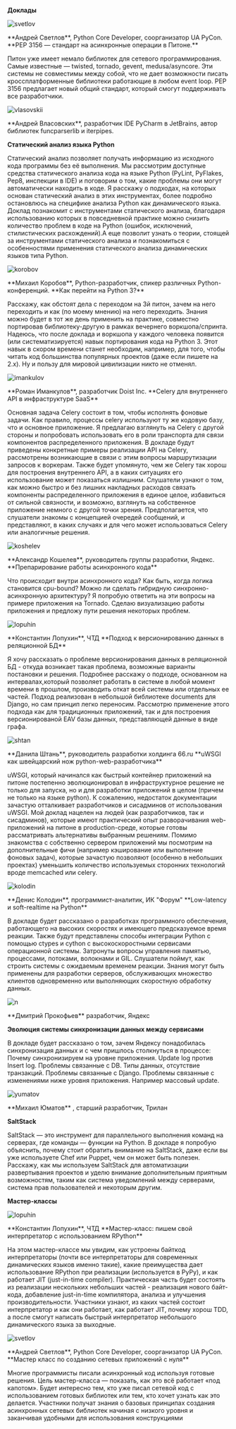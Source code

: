 **Доклады**




![svetlov](http://dropbucket.ru/pyconru/svetlov)

<div markdown="1">
**Андрей Светлов**, Python Core Developer, соорганизатор UA PyCon.  
**PEP 3156 — стандарт на асинхронные операции в Питоне.**
  
Питон уже имеет немало библиотек для сетевого программирования. Самые известные — twisted, tornado, gevent, medusa/asyncore. Эти системы не совместимы между собой, что не дает возможности писать кроссплатформенные библиотеки работающие в любом event loop. PEP 3156 предлагает новый общий стандарт, который смогут поддерживать все разработчики.
</div>

![vlasovskii](http://dropbucket.ru/pycon/vlasovskii)

<div markdown="1">
**Андрей Власовских**, разработчик IDE PyCharm в JetBrains, автор библиотек funcparserlib и iterpipes.

**Статический анализ языка Python**

Статический анализ позволяет получать информацию из исходного кода программы без её выполнения. Мы рассмотрим доступные средства статического анализа кода на языке Python (PyLint, PyFlakes, Pep8, инспекции в IDE) и поговорим о том, какие проблемы они могут автоматически находить в коде. Я расскажу о подходах, на которых основан статический анализ в этих инструментах, более подробно остановлюсь на специфике анализа Python как динамического языка.
Доклад познакомит с инструментами статического анализа, благодаря использованию которых в повседневной практике можно снизить количество проблем в коде на Python (ошибок, исключений, стилистических расхождений).А еще позволит узнать о теории, стоящей за инструментами статического анализа и познакомиться с особенностями применения статического анализа динамических языков типа Python.
</div>


![korobov](http://dropbucket.ru/pyconru/korobov)

<div markdown="1">
**Михаил Коробов**, Python-разработчик, спикер различных Python-конференций.  
**Как перейти на Python 3?**

Расскажу, как обстоят дела с переходом на 3й питон, зачем на него переходить и как (по моему мнению) на него переходить. Знания можно будет в тот же день применить на практике, совместно портировав библиотеку-другую в рамках вечернего воркшопа/спринта.
Надеюсь, что после доклада и воркшопа у каждого человека появится (или систематизируется) навык портирования кода на Python 3. Этот навык в скором времени станет необходим, например, для того, чтобы читать код большинства популярных проектов (даже если пишете на 2.x). Ну и пользу для мировой цивилизации никто не отменял. 
</div>

![imankulov](http://dropbucket.ru/pyconru/imankulov)

<div markdown="1">
**Роман Иманкулов**, разработчик Doist Inc.  
**Celery для внутреннего API в инфраструктуре SaaS**

Основная задача Celery состоит в том, чтобы исполнять фоновые задачи. Как правило, процессы celery используют ту же кодовую базу, что и основное приложение.
Я предлагаю взглянуть на Celery с другой стороны и попробовать использовать его в роли транспорта для связи компонентов распределенного приложения.
В докладе будут приведены конкретные примеры реализации API на Celery, рассмотрены возникающие в связи с этим вопросы маршрутизации запросов к воркерам. Также будет упомянуто, чем же Celery так хорош для построения внутреннего API, а в каких ситуациях его использование может показаться излишним.
Слушатели узнают о том, как можно быстро и без лишних накладных расходов связать компоненты распределенного приложения в единое целое, избавиться от сильной связности, и возможно, взглянуть на собственное приложение немного с другой точки зрения. Предполагается, что слушатели знакомы с концепцией очередей сообщений, и представляют, в каких случаях и для чего может использоваться Celery или аналогичные решения.
</div>

![koshelev](http://dropbucket.ru/pyconru/koshelev)

<div markdown="1">
**Александр Кошелев**, руководитель группы разработки, Яндекс.  
**Препарирование работы асинхронного кода**

Что происходит внутри асинхронного кода? Как быть, когда логика становится cpu-bound? Можно ли сделать гибридную синхронно-асинхронную архитектуру?
Я попробую ответить на эти вопросы на примере приложения на Tornado. Сделаю визуализацию работы приложения и предложу пути решения некоторых проблем.
</div>

![lopuhin](http://dropbucket.ru/pycon/kostialopuhin)

<div markdown="1">
**Константин Лопухин**, ЧТД  
**Подход к версионированию данных в реляционной БД**

Я хочу рассказать о проблеме версионирования данных в реляционной БД - откуда возникает такая проблема, возможные варианты постановки и решения. Подробнее расскажу о подходе, основанном на интервалах,который позволяет работать в системе в любой момент времени в прошлом, производить откат всей системы или отдельных ее частей. Подход реализован в небольшой библиотеке documents для Django, но сам принцип легко переносим. Рассмотрю применение этого подхода как для традиционных приложений, так и для построения версионированой EAV базы данных, представляющей данные в виде графа.

</div>

![shtan](http://dropbucket.ru/pycon/shtan)

<div markdown="1">
**Данила Штань**, руководитель разработки холдинга 66.ru  
**uWSGI как швейцарский нож python-web-разработчика**

uWSGI, который начинался как быстрый контейнер приложений на питоне постепенно эволюционировал в инфраструктурное решение не только для запуска, но и для разработки приложений в целом (причем не только на языке python). К сожалению, недостаток документации зачастую отталкивает разработчиков и сисадминов от использования uWSGI.   Мой доклад нацелен на людей (как разработчиков, так и сисадминов), которые имеют практический опыт разворачивания web-приложений на питоне в production-среде, которые готовы рассматривать альтернативы выбранным решениям. Помимо знакомства с собственно сервером приложений мы посмотрим на дополнительные фичи (например кэширование или выполнение фоновых задач), которые зачастую позволяют (особенно в небольших проектах) уменьшить количество используемых сторонних технологий вроде memcached или celery.
</div>


![kolodin](http://dropbucket.ru/pycon/kolodin)

<div markdown="1">
**Денис Колодин**,  программист-аналитик, ИК "Форум"  
**Low-latency и soft-realtime на Python**

В докладе будет рассказано о разработках программного обеспечения, работающего на высоких скоростях и имеющего предсказуемое время реакции. Также будут представлены способы интеграции Python с помощью ctypes и cython с высокоскоростными сервисами операционной системы. Затронуты вопросы управления памятью, процессами, потоками, волокнами и GIL. Слушатели поймут, как строить системы с ожидаемым временем реакции. Знания могут быть применены для разработки серверов, обслуживающих множество клиентов одновременно или выполняющих скоростную обработку данных.

</div>


![n](http://dropbucket.ru/pycon/n)

<div markdown="1">
**Дмитрий Прокофьев** разработчик, Яндекс

**Эволюция системы синхронизации данных между сервисами**

В докладе будет рассказано о том, зачем Яндексу понадобилась синхронизация данных и с чем пришлось столкнуться в процессе:
Почему синхронизируем на уровне приложения.
Update log против Insert log.
Проблемы связанные с DB. Типы данных, отсутствие транзакций.
Проблемы связанные с Django.
Проблемы связанные c изменениями ниже уровня приложения. Например массовый update.

</div>


![yumatov](http://dropbucket.ru/pycon/yumatov)

<div markdown="1">
**Михаил Юматов** , старший разработчик, Трилан

**SaltStack**

SaltStack — это инструмент для параллельного выполнения команд на серверах, где команды — функции на Python. В докладе я попробую объяснить, почему стоит обратить внимание на SaltStack, даже если вы уже используете Chef или Puppet, чем он может быть полезен. Расскажу, как мы используем SaltStack для автоматизации развертывания проектов и уделю внимание дополнительным приятным возможностям, таким как система уведомлений между серверами, система прав пользователей и некоторым другим.

</div>


**Мастер-классы**





![lopuhin](http://dropbucket.ru/pycon/kostialopuhin)

<div markdown="1">
**Константин Лопухин**, ЧТД  
**Мастер-класс: пишем свой интерпретатор с использованием RPython**

На этом мастер-классе мы увидим, как устроены байткод интерпретаторы (почти все интерпретаторы для современных динамических языков именно такие), какие преимущества дает использование RPython при реализации (используется в PyPy), и как работает JIT (just-in-time compiler). Практическая часть будет состоять из реализации нескольких небольших частей - реализация нового байт-кода, добавление just-in-time компилятора, анализа и улучшения производительности.
Участники узнают, из каких частей состоит интерпретатор и как они работает, как работает JIT, почему хорош TDD, а после смогут написать быстрый интерпретатор небольшого динамического языка за выходные.
</div>


![svetlov](http://dropbucket.ru/pyconru/svetlov)

<div markdown="1">
**Андрей Светлов**, Python Core Developer, соорганизатор UA PyCon.  
**Мастер класс по созданию сетевых приложений с нуля**
  
Многие программисты писали асинхронный код используя готовые решения. Цель мастер-класса — показать, как это всё работает «под капотом».
Будет интересно тем, кто уже писал сетевой код с использованием готовых библиотек или тем, кто хочет узнать как это делается.
Участники получат знания о базовых принципах создания асинхронных сетевых библиотек начиная с низкого уровня и заканчивая удобными для использования конструкциями

</div>
